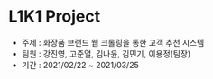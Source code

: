 # L1K1 Project
  + 주제 : 화장품 브랜드 웹 크롤링을 통한 고객 추천 시스템
  + 팀원 : 강진영, 고준열, 김나윤, 김민기, 이용정(팀장)
  + 기간 : 2021/02/22 ~ 2021/03/25
